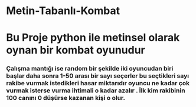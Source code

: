 # Metin-Tabanlı-Kombat

<h1>Bu Proje python ile metinsel olarak oynan bir kombat oyunudur</h1>
<h3>Çalışma mantığı ise random bir şekilde iki oyuncudan biri başlar daha sonra 1-50 arası bir sayı seçerler bu seçtikleri sayı rakibe vurmak istedikleri hasar miktarıdır
oyuncu ne kadar çok vurmak isterse vurma ihtimali o kadar azalır . İlk kim rakibinin 100 canını 0 düşürse kazanan kişi o olur.
</h3>

